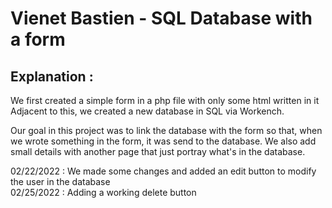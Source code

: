 # Vienet Bastien - SQL Database with a form

## Explanation :

We first created a simple form in a php file with only some html written in it
Adjacent to this, we created a new database in SQL via Workench.

Our goal in this project was to link the database with the form so that, when we wrote something in the form, it was send to the database.
We also add small details with another page that just portray what's in the database.

02/22/2022 : We made some changes and added an edit button to modify the user in the database
\
02/25/2022 : Adding a working delete button